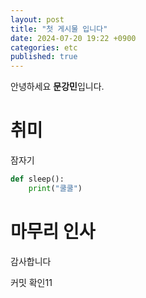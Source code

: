```yaml
---
layout: post
title: "첫 게시물 입니다"
date: 2024-07-20 19:22 +0900
categories: etc
published: true
---
```


안녕하세요 **문강민**입니다.

# 취미

잠자기

```python
def sleep():
    print("쿨쿨")
```

# 마무리 인사

감사합니다

커밋 확인11


